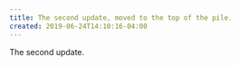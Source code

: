 ```yaml
---
title: The second update, moved to the top of the pile.
created: 2019-06-24T14:10:16-04:00
---
```


The second update.
